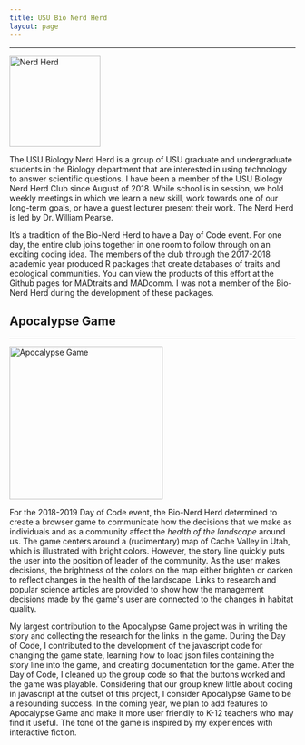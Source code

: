 ```yaml
---
title: USU Bio Nerd Herd
layout: page
---
```


---

 <img src="https://imgur.com/download/Az6JOKN" alt="Nerd Herd" style="width:160px;height:160px;" class="center"> 



  The USU Biology Nerd Herd is a group of USU graduate and undergraduate students in the Biology department that are interested in using technology to answer scientific questions. I have been a member of the USU Biology Nerd Herd Club since August of 2018. While school is in session, we hold weekly meetings in which we learn a new skill, work towards one of our long-term goals, or have a guest lecturer present their work. The Nerd Herd is led by Dr. William Pearse. 


  It’s a tradition of the Bio-Nerd Herd to have a Day of Code event. For one day, the entire club joins together in one room to follow through on an exciting coding idea. The members of the club through the 2017-2018 academic year produced R packages that create databases of traits and ecological communities. You can view the products of this effort at the Github pages for  MADtraits and MADcomm. I was not a member of the Bio-Nerd Herd during the development of these packages.



## Apocalypse Game

---

 <img src="https://imgur.com/download/Ig7N0DA" alt="Apocalypse Game" style="width:270px;height:270px;" class="center"> 

  For the 2018-2019 Day of Code event, the Bio-Nerd Herd determined to create a browser game to communicate how the decisions that we make as individuals and as a community affect the *health of the landscape* around us. The game centers around a (rudimentary) map of Cache Valley in Utah, which is illustrated with bright colors. However, the story line quickly puts the user into the position of leader of the community. As the user makes decisions, the brightness of the colors on the map either brighten or darken to reflect changes in the health of the landscape. Links to research and popular science articles are provided to show how the management decisions made by the game's user are connected to the changes in habitat quality. 


  My largest contribution to the Apocalypse Game project was in writing the story and collecting the research for the links in the game. During the Day of Code, I contributed to the development of the javascript code for changing the game state, learning how to load json files containing the story line into the game, and creating documentation for the game. After the Day of Code, I cleaned up the group code so that the buttons worked and the game was playable. Considering that our group knew little about coding in javascript at the outset of this project, I consider Apocalypse Game to be a resounding success. In the coming year, we plan to add features to Apocalypse Game and make it more user friendly to K-12 teachers who may find it useful. The tone of the game is inspired by my experiences with interactive fiction.
